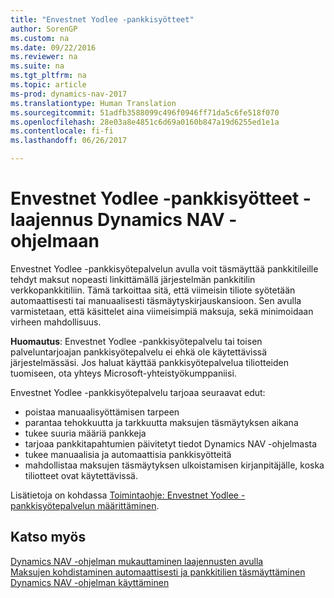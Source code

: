 ```yaml
---
title: "Envestnet Yodlee -pankkisyötteet"
author: SorenGP
ms.custom: na
ms.date: 09/22/2016
ms.reviewer: na
ms.suite: na
ms.tgt_pltfrm: na
ms.topic: article
ms-prod: dynamics-nav-2017
ms.translationtype: Human Translation
ms.sourcegitcommit: 51adfb3588099c496f0946ff71da5c6fe518f070
ms.openlocfilehash: 28e03a8e4851c6d69a0160b847a19d6255ed1e1a
ms.contentlocale: fi-fi
ms.lasthandoff: 06/26/2017

---
```


# <a name="the-envestnet-yodlee-bank-feeds-extension-to-dynamics-nav"></a>Envestnet Yodlee -pankkisyötteet -laajennus Dynamics NAV -ohjelmaan
Envestnet Yodlee -pankkisyötepalvelun avulla voit täsmäyttää pankkitileille tehdyt maksut nopeasti linkittämällä järjestelmän pankkitilin verkkopankkitiliin. Tämä tarkoittaa sitä, että viimeisin tiliote syötetään automaattisesti tai manuaalisesti täsmäytyskirjauskansioon. Sen avulla varmistetaan, että käsittelet aina viimeisimpiä maksuja, sekä minimoidaan virheen mahdollisuus.

**Huomautus**: Envestnet Yodlee -pankkisyötepalvelu tai toisen palveluntarjoajan pankkisyötepalvelu ei ehkä ole käytettävissä järjestelmässäsi. Jos haluat käyttää pankkisyötepalvelua tiliotteiden tuomiseen, ota yhteys Microsoft-yhteistyökumppaniisi.

Envestnet Yodlee -pankkisyötepalvelu tarjoaa seuraavat edut:

- poistaa manuaalisyöttämisen tarpeen
- parantaa tehokkuutta ja tarkkuutta maksujen täsmäytyksen aikana
- tukee suuria määriä pankkeja
- tarjoaa pankkitapahtumien päivitetyt tiedot Dynamics NAV -ohjelmasta
- tukee manuaalisia ja automaattisia pankkisyötteitä
- mahdollistaa maksujen täsmäytyksen ulkoistamisen kirjanpitäjälle, koska tiliotteet ovat käytettävissä.

Lisätietoja on kohdassa [Toimintaohje: Envestnet Yodlee -pankkisyötepalvelun määrittäminen](bank-how-setup-bank-statement-service.md).

## <a name="see-also"></a>Katso myös  
[Dynamics NAV -ohjelman mukauttaminen laajennusten avulla ](ui-extensions.md)    
[Maksujen kohdistaminen automaattisesti ja pankkitilien täsmäyttäminen](receivables-apply-payments-auto-reconcile-bank-accounts.md)  
[Dynamics NAV -ohjelman käyttäminen](ui-work-product.md)

